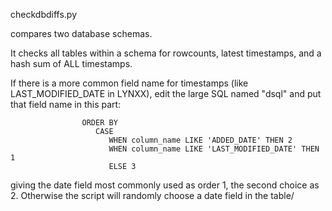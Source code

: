 checkdbdiffs.py 

compares two database schemas.

It checks all tables within a schema 
for rowcounts, latest timestamps, and a hash sum of ALL timestamps.

If there is a more common field name for timestamps (like LAST_MODIFIED_DATE in LYNXX), edit the large
SQL named "dsql" and put that field name in this part:

                    ORDER BY
                       CASE
                          WHEN column_name LIKE 'ADDED_DATE' THEN 2
                          WHEN column_name LIKE 'LAST_MODIFIED_DATE' THEN 1
                          ELSE 3

giving the date field most commonly used as order 1, the second choice as 2.  Otherwise
the script will randomly choose a date field in the table/						  

